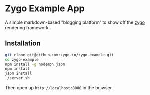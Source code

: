 # Zygo Example App
A simple markdown-based "blogging platform" to show off the [zygo](https://github.com/zygo-io/zygo) rendering framework.

## Installation

```sh
git clone git@github.com:zygo-io/zygo-example.git
cd zygo-example
npm install -g nodemon jspm
npm install
jspm install
./server.sh
```

Then open up `http://localhost:8080` in the browser.
